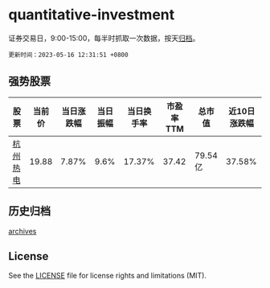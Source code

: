 # quantitative-investment

证券交易日，9:00-15:00，每半时抓取一次数据，按天[归档](archives)。

`更新时间：2023-05-16 12:31:51 +0800`

## 强势股票

|股票|当前价|当日涨跌幅|当日振幅|当日换手率|市盈率TTM|总市值|近10日涨跌幅|
|----|----|----|----|----|----|----|----|
|[杭州热电](https://xueqiu.com/S/SH605011)|19.88|7.87%|9.6%|17.37%|37.42|79.54亿|37.58%|

## 历史归档

[archives](archives)

## License

See the [LICENSE](LICENSE) file for license rights and limitations (MIT).